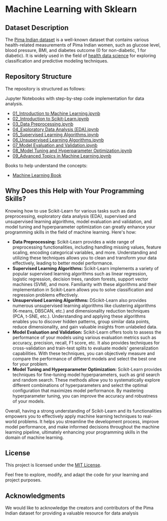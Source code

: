 # Machine Learning with Sklearn


## Dataset Description

The [Pima Indian dataset](https://github.com/cloudpedagogy/data-science-programming/blob/main/books/Pima_Indian_Dataset.ipynb) is a well-known dataset that contains various health-related measurements of Pima Indian women, such as glucose level, blood pressure, BMI, and diabetes outcome (0 for non-diabetic, 1 for diabetic). It is widely used in the field of [health data science](https://github.com/cloudpedagogy/data-science-programming/blob/main/books/Health_Data_Science.ipynb) for exploring classification and predictive modeling techniques.

## Repository Structure
The repository is structured as follows:

 Jupyter Notebooks with step-by-step code implementation for data analysis.
  - [01_Introduction to Machine Learning.ipynb](https://github.com/cloudpedagogy/data-science-programming/blob/main/machine-learning-scikit-learn/01_Introduction_to_Machine_Learning.ipynb)
  - [02_Introduction to Scikit-Learn.ipynb](https://github.com/cloudpedagogy/data-science-programming/blob/main/machine-learning-scikit-learn/02_Introduction_to_Scikit_Learn.ipynb)
  - [03_Data Preprocessing.ipynb](https://github.com/cloudpedagogy/data-science-programming/blob/main/machine-learning-scikit-learn/03_Data_Preprocessing.ipynb)
  - [04_Exploratory Data Analysis (EDA).ipynb](https://github.com/cloudpedagogy/data-science-programming/blob/main/machine-learning-scikit-learn/04_Exploratory_Data_Analysis_(EDA).ipynb)
  - [05_Supervised Learning Algorithms.ipynb](https://github.com/cloudpedagogy/data-science-programming/blob/main/machine-learning-scikit-learn/05_Supervised_Learning_Algorithms.ipynb)
  - [06_Unsupervised Learning Algorithms.ipynb](https://github.com/cloudpedagogy/data-science-programming/blob/main/machine-learning-scikit-learn/06_Unsupervised_Learning_Algorithms.ipynb)
  - [07_Model Evaluation and Validation.ipynb](https://github.com/cloudpedagogy/data-science-programming/blob/main/machine-learning-scikit-learn/07_Model_Evaluation_and_Validation.ipynb)
  - [08_Model Tuning and Hyperparameter Optimization.ipynb](https://github.com/cloudpedagogy/data-science-programming/blob/main/machine-learning-scikit-learn/08_Model_Tuning_and_Hyperparameter_Optimization.ipynb)
  - [09_Advanced Topics in Machine Learning.ipynb](https://github.com/cloudpedagogy/data-science-programming/blob/main/machine-learning-scikit-learn/09_Advanced_Topics_in_Machine_Learning.ipynb)

Books to help understand the concepts:
  - [Machine Learning Book](https://github.com/cloudpedagogy/data-science-programming/blob/main/books/Machine_Learning.ipynb)

## Why Does this Help with Your Programming Skills?
Knowing how to use Scikit-Learn for various tasks such as data preprocessing, exploratory data analysis (EDA), supervised and unsupervised learning algorithms, model evaluation and validation, and model tuning and hyperparameter optimization can greatly enhance your programming skills in the field of machine learning. Here's how:

- **Data Preprocessing:** Scikit-Learn provides a wide range of preprocessing functionalities, including handling missing values, feature scaling, encoding categorical variables, and more. Understanding and utilizing these techniques allows you to clean and transform your data effectively, leading to better model performance.
- **Supervised Learning Algorithms:** Scikit-Learn implements a variety of popular supervised learning algorithms such as linear regression, logistic regression, decision trees, random forests, support vector machines (SVM), and more. Familiarity with these algorithms and their implementation in Scikit-Learn allows you to solve classification and regression problems effectively.
- **Unsupervised Learning Algorithms:** DScikit-Learn also provides numerous unsupervised learning algorithms like clustering algorithms (K-means, DBSCAN, etc.) and dimensionality reduction techniques (PCA, t-SNE, etc.). Understanding and applying these algorithms enables you to discover hidden patterns, group similar data points, reduce dimensionality, and gain valuable insights from unlabeled data.
- **Model Evaluation and Validation:** Scikit-Learn offers tools to assess the performance of your models using various evaluation metrics such as accuracy, precision, recall, F1 score, etc. It also provides techniques for cross-validation and train-test splits to evaluate models' generalization capabilities. With these techniques, you can objectively measure and compare the performance of different models and select the best one for your problem.
- **Model Tuning and Hyperparameter Optimization:** Scikit-Learn provides techniques for fine-tuning model hyperparameters, such as grid search and random search. These methods allow you to systematically explore different combinations of hyperparameters and select the optimal configuration that maximizes model performance. By mastering hyperparameter tuning, you can improve the accuracy and robustness of your models.

Overall, having a strong understanding of Scikit-Learn and its functionalities empowers you to effectively apply machine learning techniques to real-world problems. It helps you streamline the development process, improve model performance, and make informed decisions throughout the machine learning pipeline, ultimately enhancing your programming skills in the domain of machine learning.

## License
This project is licensed under the [MIT License](LICENSE).

Feel free to explore, modify, and adapt the code for your learning and project purposes.

## Acknowledgments
We would like to acknowledge the creators and contributors of the Pima Indian dataset for providing a valuable resource for data analysis

